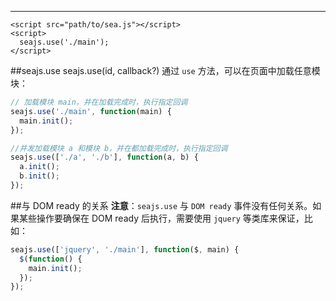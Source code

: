------
```
<script src="path/to/sea.js"></script>
<script>
  seajs.use('./main');
</script>
```
##seajs.use seajs.use(id, callback?)
通过 `use` 方法，可以在页面中加载任意模块：

```js
// 加载模块 main，并在加载完成时，执行指定回调
seajs.use('./main', function(main) {
  main.init();
});

//并发加载模块 a 和模块 b，并在都加载完成时，执行指定回调
seajs.use(['./a', './b'], function(a, b) {
  a.init();
  b.init();
});
```

##与 DOM ready 的关系
**注意**：`seajs.use` 与 `DOM ready` 事件没有任何关系。如果某些操作要确保在 DOM ready 后执行，需要使用 `jquery` 等类库来保证，比如：
```js
seajs.use(['jquery', './main'], function($, main) {
  $(function() {
    main.init();
  });
});
```
